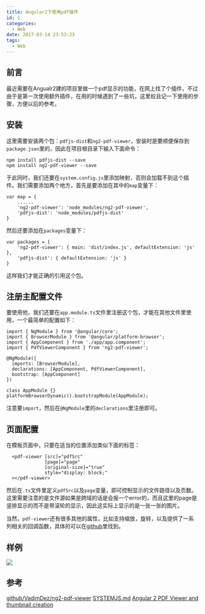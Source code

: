 ```yaml
---
title: Angular2下使用pdf插件
id: 1
categories:
  - Web
date: 2017-03-14 23:53:23
tags:
  - Web
---
```

## 前言
最近需要在Angualr2建的项目里做一个pdf显示的功能，在网上找了个插件，不过由于是第一次使用额外插件，在用的时候遇到了一些坑，这里权且记一下使用的步骤，方便以后的参考。

## 安装
这里需要安装两个包：`pdfjs-dist`和`ng2-pdf-viewer`，安装时是要顺便保存到`package.json`里的，因此在项目根目录下输入下面命令：
```
npm install pdfjs-dist --save
npm install ng2-pdf-viewer --save
```
于此同时，我们还要在`system.config.js`里添加映射，否则会加载不到这个插件。我们需要添加两个地方，首先是要添加在其中的`map`变量下：
```
var map = {
    ......
    'ng2-pdf-viewer': 'node_modules/ng2-pdf-viewer',
    'pdfjs-dist': 'node_modules/pdfjs-dist'
}
```
然后还要添加在`packages`变量下：
```
var packages = {
    'ng2-pdf-viewer': { main: 'dist/index.js', defaultExtension: 'js' },
    'pdfjs-dist': { defaultExtension: 'js' }
}
```
这样我们才能正确的引用这个包。

## 注册主配置文件
要使用他，我们还要在`app.module.ts`文件里注册这个包，才能在其他文件里使用，一个最简单的配置如下：
```
import { NgModule } from '@angular/core';
import { BrowserModule } from '@angular/platform-browser';
import { AppComponent } from './app/app.component';
import { PdfViewerComponent } from 'ng2-pdf-viewer';

@NgModule({
  imports: [BrowserModule],
  declarations: [AppComponent, PdfViewerComponent],
  bootstrap: [AppComponent]
})

class AppModule {}
platformBrowserDynamic().bootstrapModule(AppModule);
```
注意要`import`，然后在`@NgModule`里的`declarations`里注册即可。

## 页面配置
在模板页面中，只要在适当的位置添加类似下面的标签：
```
  <pdf-viewer [src]="pdfSrc"
              [page]="page"
              [original-size]="true"
              style="display: block;"
  ></pdf-viewer>
```
然后在`.ts`文件里定义`pdfSrc`以及`page`变量，即可控制显示的文件路径以及页数。
这里需要注意的是文件源如果是跨域的话是会报一个error的，而且这里的page是竖排显示的而不是带滚轮的显示，因此这实际上显示的是一张一张的图片。

当然，`pdf-viewer`还有很多其他的属性，比如支持缩放，旋转，以及提供了一系列相关的回调函数，具体的可以在[github](https://github.com/VadimDez/ng2-pdf-viewer)里找到。

## 样例
![](/images/2017/03/14/1/1.png)

## 参考
[github/VadimDez/ng2-pdf-viewer](https://github.com/VadimDez/ng2-pdf-viewer)
[SYSTEMJS.md](https://github.com/VadimDez/ng2-pdf-viewer/blob/master/SYSTEMJS.md)
[Angular 2 PDF Viewer and thumbnail creation](http://codevik.com/2016/11/11/angular2-ng2-pdf-thumbnail-creation-viewer/)
